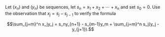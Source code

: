 Let $` (x_n) `$ and $` (y_n) `$ be sequences, let $` s_n = x_1 + x_2 + \cdots + x_n `$ and set $`s_0 = 0`$. Use the observation that $` x_j = s_j - s_{j-1} `$ to verify the formula

```math
\sum_{j=m}^n x_jy_j = s_ny_{n+1} - s_{m-1}y_m + \sum_{j=m}^n s_j(y_j - y_{j+1}).
```